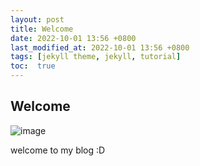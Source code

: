 ```yaml
---
layout: post
title: Welcome
date: 2022-10-01 13:56 +0800
last_modified_at: 2022-10-01 13:56 +0800
tags: [jekyll theme, jekyll, tutorial]
toc:  true
---
```


## Welcome

![image](https://user-images.githubusercontent.com/90083517/171790655-819f15d8-1f4f-4a5a-b5c3-4cb4aca9e7e9.png)

welcome to my blog :D